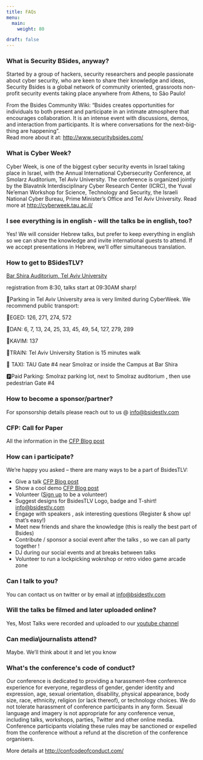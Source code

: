 ```yaml
---
title: FAQs
menu:
  main:
    weight: 80

draft: false
---
```


### What is Security BSides, anyway?

Started by a group of hackers, security researchers and people passionate about cyber security, who are keen to share their knowledge and ideas, Security Bsides is a global network of community oriented, grassroots non-profit security events taking place anywhere from Athens, to São Paulo!

From the Bsides Community Wiki:  “Bsides creates opportunities for individuals to both present and participate in an intimate atmosphere that encourages collaboration. It is an intense event with discussions, demos, and interaction from participants. It is where conversations for the next-big-thing are happening”.  
Read more about it at: http://www.securitybsides.com/


### What is Cyber Week?

Cyber Week, is one of the biggest cyber security events in Israel taking place in Israel, with the Annual International Cybersecurity Conference, at Smolarz Auditorium, Tel Aviv University. The conference is organized jointly by the Blavatnik Interdisciplinary Cyber Research Center (ICRC), the Yuval Ne’eman Workshop for Science, Technology and Security, the Israeli National Cyber Bureau, Prime Minister’s Office and Tel Aviv University.
Read more at http://cyberweek.tau.ac.il/


### I see everything is in english - will the talks be in english, too?

Yes! We will consider Hebrew talks, but prefer to keep everything in english so we can share the knowledge and invite international guests to attend. If we accept presentations in Hebrew, we’ll offer simultaneous translation.

### How to get to BSidesTLV?

[Bar Shira Auditorium, Tel Aviv University](https://www.google.com/maps/place/Bar+Shira+Auditorium/@32.1116683,34.8003584,17z)

registration from 8:30, talks start at 09:30AM sharp!

:car:Parking in Tel Aviv University area is very limited during CyberWeek. We recommend public transport:

:bus:EGED: 126, 271, 274, 572

:bus:DAN: 6, 7, 13, 24, 25, 33, 45, 49, 54, 127, 279, 289

:bus:KAVIM: 137

:train:TRAIN: Tel  Aviv University Station is 15 minutes walk

:taxi: TAXI: TAU Gate #4 near Smolraz or inside the Campus at Bar Shira

:parking:Paid Parking: Smolraz parking lot, next to Smolraz auditorium , then use pedestrian Gate #4


### How to become a sponsor/partner?

For sponsorship details please reach out to us @ info@bsidestlv.com

### CFP: Call for Paper

All the information in the [CFP Blog post](/blog/cfp/)

### How can i participate?

We’re happy you asked – there are many ways to be a part of BsidesTLV:

* Give a talk [CFP Blog post](/blog/cfp/)
* Show a cool demo [CFP Blog post](/blog/cfp/)
* Volunteer ([Sign up](https://signup.com/go/FthrQrc) to be a volunteer)
* Suggest designs for BsidesTLV Logo, badge and T-shirt! info@bsidestlv.com
* Engage with speakers , ask interesting questions (Register & show up! that’s easy!)
* Meet new friends and share the knowledge (this is really the best part of Bsides)
* Contribute / sponsor a social event after the talks , so we can all party together !
* DJ during our social events and at breaks between talks
* Volunteer to run a lockpicking wokrshop or retro video game arcade zone


### Can I talk to you?

You can contact us on twitter or by email at info@bsidestlv.com

### Will the talks be filmed and later uploaded online?

Yes, Most Talks were recorded and uploaded to our [youtube channel](https://www.youtube.com/channel/UCKcGZ)

### Can media\journalists attend?

Maybe. We’ll think about it and let you know

### What's the conference's code of conduct?

Our conference is dedicated to providing a harassment-free conference experience for everyone, regardless of gender, gender identity and expression, age, sexual orientation, disability, physical appearance, body size, race, ethnicity, religion (or lack thereof), or technology choices. We do not tolerate harassment of conference participants in any form. Sexual language and imagery is not appropriate for any conference venue, including talks, workshops, parties, Twitter and other online media. Conference participants violating these rules may be sanctioned or expelled from the conference without a refund at the discretion of the conference organisers.



More details at http://confcodeofconduct.com/
